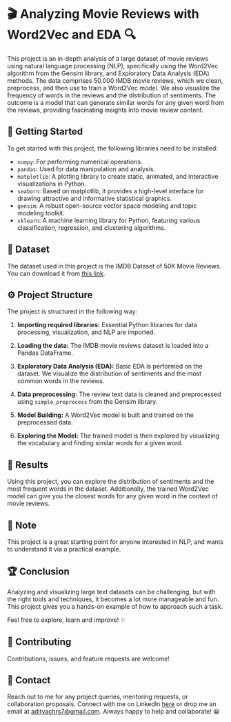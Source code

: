 # :clapper: Analyzing Movie Reviews with Word2Vec and EDA :mag:

This project is an in-depth analysis of a large dataset of movie reviews using natural language processing (NLP), specifically using the Word2Vec algorithm from the Gensim library, and Exploratory Data Analysis (EDA) methods. The data comprises 50,000 IMDB movie reviews, which we clean, preprocess, and then use to train a Word2Vec model. We also visualize the frequency of words in the reviews and the distribution of sentiments. The outcome is a model that can generate similar words for any given word from the reviews, providing fascinating insights into movie review content.

## :rocket: Getting Started

To get started with this project, the following libraries need to be installed:

- `numpy`: For performing numerical operations.
- `pandas`: Used for data manipulation and analysis.
- `matplotlib`: A plotting library to create static, animated, and interactive visualizations in Python.
- `seaborn`: Based on matplotlib, it provides a high-level interface for drawing attractive and informative statistical graphics.
- `gensim`: A robust open-source vector space modeling and topic modeling toolkit.
- `sklearn`: A machine learning library for Python, featuring various classification, regression, and clustering algorithms.

## :file_folder: Dataset

The dataset used in this project is the IMDB Dataset of 50K Movie Reviews. You can download it from [this link](https://www.kaggle.com/lakshmi25npathi/imdb-dataset-of-50k-movie-reviews).

## :gear: Project Structure

The project is structured in the following way:

1. **Importing required libraries:** Essential Python libraries for data processing, visualization, and NLP are imported.

2. **Loading the data:** The IMDB movie reviews dataset is loaded into a Pandas DataFrame.

3. **Exploratory Data Analysis (EDA):** Basic EDA is performed on the dataset. We visualize the distribution of sentiments and the most common words in the reviews.

4. **Data preprocessing:** The review text data is cleaned and preprocessed using `simple_preprocess` from the Gensim library.

5. **Model Building:** A Word2Vec model is built and trained on the preprocessed data.

6. **Exploring the Model:** The trained model is then explored by visualizing the vocabulary and finding similar words for a given word.

## :eyes: Results

Using this project, you can explore the distribution of sentiments and the most frequent words in the dataset. Additionally, the trained Word2Vec model can give you the closest words for any given word in the context of movie reviews.

## :memo: Note

This project is a great starting point for anyone interested in NLP, and wants to understand it via a practical example.

## :trophy: Conclusion

Analyzing and visualizing large text datasets can be challenging, but with the right tools and techniques, it becomes a lot more manageable and fun. This project gives you a hands-on example of how to approach such a task.

Feel free to explore, learn and improve! :sparkles:

## :handshake: Contributing

Contributions, issues, and feature requests are welcome!

## :email: Contact

Reach out to me for any project queries, mentoring requests, or collaboration proposals. Connect with me on LinkedIn [here](https://www.linkedin.com/in/aditya-chourasiya/) or drop me an email at adityachrs7@gmail.com. Always happy to help and collaborate! :grinning:
